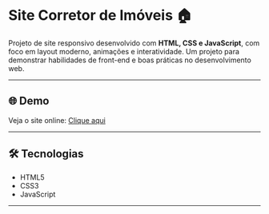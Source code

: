 # Site Corretor de Imóveis 🏠

Projeto de site responsivo desenvolvido com **HTML, CSS e JavaScript**, com foco em layout moderno, animações e interatividade. Um projeto para demonstrar habilidades de front-end e boas práticas no desenvolvimento web.

---

## 🌐 Demo
Veja o site online: [Clique aqui](https://gizalmeida.github.io/site-corretor-de-im-veis-/)

---

## 🛠 Tecnologias
- HTML5
- CSS3
- JavaScript

---



